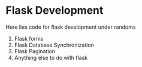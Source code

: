 # Flask Development

Here lies code for flask development under randoms

  1. Flask forms
  2. Flask Database Synchronization
  3. Flask Pagination
  4. Anything else to do with flask
